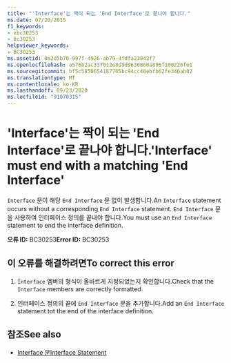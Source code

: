 ```yaml
---
title: "'Interface'는 짝이 되는 'End Interface'로 끝나야 합니다."
ms.date: 07/20/2015
f1_keywords:
- vbc30253
- bc30253
helpviewer_keywords:
- BC30253
ms.assetid: 0a2d5b70-997f-4926-ab79-4fdfa23042f7
ms.openlocfilehash: a576b2ac337012e8d9d9630860a895f100226fe1
ms.sourcegitcommit: bf5c5850654187705bc94cc40ebfb62fe346ab02
ms.translationtype: MT
ms.contentlocale: ko-KR
ms.lasthandoff: 09/23/2020
ms.locfileid: "91070315"
---
```

# <a name="interface-must-end-with-a-matching-end-interface"></a><span data-ttu-id="67a89-102">'Interface'는 짝이 되는 'End Interface'로 끝나야 합니다.</span><span class="sxs-lookup"><span data-stu-id="67a89-102">'Interface' must end with a matching 'End Interface'</span></span>

<span data-ttu-id="67a89-103">`Interface` 문이 해당 `End Interface` 문 없이 발생합니다.</span><span class="sxs-lookup"><span data-stu-id="67a89-103">An `Interface` statement occurs without a corresponding `End Interface` statement.</span></span> <span data-ttu-id="67a89-104">`End Interface` 문을 사용하여 인터페이스 정의를 끝내야 합니다.</span><span class="sxs-lookup"><span data-stu-id="67a89-104">You must use an `End Interface` statement to end the interface definition.</span></span>  
  
 <span data-ttu-id="67a89-105">**오류 ID:** BC30253</span><span class="sxs-lookup"><span data-stu-id="67a89-105">**Error ID:** BC30253</span></span>  
  
## <a name="to-correct-this-error"></a><span data-ttu-id="67a89-106">이 오류를 해결하려면</span><span class="sxs-lookup"><span data-stu-id="67a89-106">To correct this error</span></span>  
  
1. <span data-ttu-id="67a89-107">`Interface` 멤버의 형식이 올바르게 지정되었는지 확인합니다.</span><span class="sxs-lookup"><span data-stu-id="67a89-107">Check that the `Interface` members are correctly formatted.</span></span>  
  
2. <span data-ttu-id="67a89-108">인터페이스 정의의 끝에 `End Interface` 문을 추가합니다.</span><span class="sxs-lookup"><span data-stu-id="67a89-108">Add an `End Interface` statement tot the end of the interface definition.</span></span>  
  
## <a name="see-also"></a><span data-ttu-id="67a89-109">참조</span><span class="sxs-lookup"><span data-stu-id="67a89-109">See also</span></span>

- [<span data-ttu-id="67a89-110">Interface 문</span><span class="sxs-lookup"><span data-stu-id="67a89-110">Interface Statement</span></span>](../language-reference/statements/interface-statement.md)
